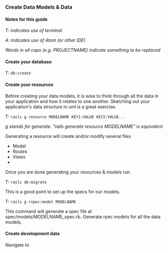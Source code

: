 ### Create Data Models & Data

#### Notes for this guide
*T: indicates use of terminal*

*A: indicates use of Atom (or other IDE)*

*Words in all caps (e.g. PROJECTNAME) indicate something to be replaced*


#### Create your database

T: ```db:create```

#### Create your resources

Before creating your data models, it is wise to think through all the data in your application and how it relates to one another. Sketching out your application's data structure in uml is a great exercise.

T: ```rails g resource MODELNAME KEY1:VALUE KEY2:VALUE...```

*g stands for generate. "rails generate resource MODELNAME" is equivalent*

Generating a resource will create and/or modify several files
* Model
* Routes
* Views
*

Once you are done generating your resources & models run

T: ```rails db:migrate```

This is a good point to set up the specs for our models.

T: ```rails g rspec:model MODELNAME```

This command will generate a spec file at spec/models/MODELNAME_spec.rb. Generate rpec models for all the data models.


#### Create development data
Navigate to
